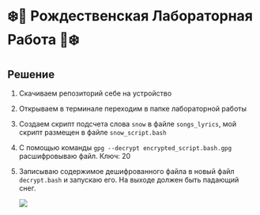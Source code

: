 # :snowflake::christmas_tree: Рождественская Лабораторная Работа  :gift::snowflake:

## Решение

1) Скачиваем репозиторий себе на устройство

2) Открываем в терминале переходим в папке лабораторной работы

3) Создаем скрипт подсчета слова ```snow``` в файле ```songs_lyrics```, мой скрипт размещен в файле ```snow_script.bash```

4) С помощью команды ```gpg --decrypt encrypted_script.bash.gpg``` расшифровываю файл. Ключ: 20

5) Записываю содержимое дешифрованного файла в новый файл ```decrypt.bash``` и запускаю его. На выходе должен быть падающий снег.

   ![](Christmas_lab/solution//result.png)


